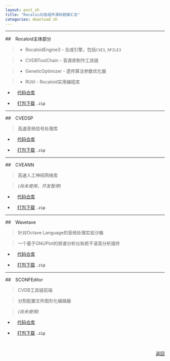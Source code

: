 ```yaml
---
layout: post_zh
title: "Rocaloid3各组件源码链接汇总"
categories: download zh
---
```


<p></p>

---

##&emsp;Rocaloid主体部分

> * RocaloidEngine3 - 合成引擎，包括`CVE3`, `RFILE3`

> * CVDBToolChain - 音源库制作工具链

> * GeneticOptimizer - 遗传算法参数优化器

> * RUtil - Rocaloid实用编程库

* &emsp;[代码仓库](https://github.com/Sleepwalking/Rocaloid)

* &emsp;[打包下载](https://github.com/Sleepwalking/Rocaloid/archive/CurrentBranch.zip) `.zip`

---

##&emsp;CVEDSP

> 高速音频信号处理库

* &emsp;[代码仓库](https://github.com/Sleepwalking/CVEDSP)

* &emsp;[打包下载](https://github.com/Sleepwalking/CVEDSP/archive/master.zip) `.zip`

---

##&emsp;CVEANN

> 高速人工神经网络库

> *(尚未使用，开发暂停)*

* &emsp;[代码仓库](https://github.com/Sleepwalking/CVEANN)

* &emsp;[打包下载](https://github.com/Sleepwalking/CVEANN/archive/master.zip) `.zip`

---

##&emsp;Wavetave

> 针对Octave Language的音频处理实验沙箱

> 一个基于GNUPlot的频谱分析仪和若干语音分析插件

* &emsp;[代码仓库](https://github.com/Rocaloid/Wavetave)

* &emsp;[打包下载](https://github.com/Rocaloid/Wavetave/archive/master.zip) `.zip`

---

##&emsp;SCONFEditor

> CVDB工具链前端

> 分割配置文件图形化编辑器

> *(尚未使用)*

* &emsp;[代码仓库](https://github.com/Rocaloid/SCONFEditor)

* &emsp;[打包下载](https://github.com/Rocaloid/SCONFEditor/archive/master.zip) `.zip`

<br />

<p align="right"><a href="/sub/zh/download.html">返回</a></p>


